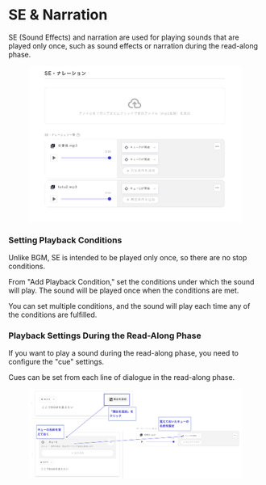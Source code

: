 # SE & Narration

SE (Sound Effects) and narration are used for playing sounds that are played only once, such as sound effects or narration during the read-along phase.

<figure><img src="../../.gitbook/assets/スクリーンショット 2024-02-20 19.59.30.png" alt=""><figcaption></figcaption></figure>

### Setting Playback Conditions

Unlike BGM, SE is intended to be played only once, so there are no stop conditions.

From "Add Playback Condition," set the conditions under which the sound will play. The sound will be played once when the conditions are met.

You can set multiple conditions, and the sound will play each time any of the conditions are fulfilled.

### Playback Settings During the Read-Along Phase

If you want to play a sound during the read-along phase, you need to configure the "cue" settings.

Cues can be set from each line of dialogue in the read-along phase.

<figure><img src="../../.gitbook/assets/image (109).png" alt=""><figcaption></figcaption></figure>
